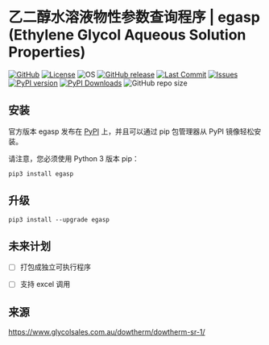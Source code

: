<!--
 *  =======================================================================
 *  ····Y88b···d88P················888b·····d888·d8b·······················
 *  ·····Y88b·d88P·················8888b···d8888·Y8P·······················
 *  ······Y88o88P··················88888b·d88888···························
 *  ·······Y888P··8888b···88888b···888Y88888P888·888·88888b·····d88b·······
 *  ········888······"88b·888·"88b·888·Y888P·888·888·888·"88b·d88P"88b·····
 *  ········888···d888888·888··888·888··Y8P··888·888·888··888·888··888·····
 *  ········888··888··888·888··888·888···"···888·888·888··888·Y88b·888·····
 *  ········888··"Y888888·888··888·888·······888·888·888··888··"Y88888·····
 *  ·······························································888·····
 *  ··························································Y8b·d88P·····
 *  ···························································"Y88P"······
 *  =======================================================================
 * 
 *  -----------------------------------------------------------------------
 * Author       : 焱铭
 * Date         : 2025-04-22 10:43:55 +0800
 * LastEditTime : 2025-04-22 22:30:30 +0800
 * Github       : https://github.com/YanMing-lxb/
 * FilePath     : /egasp/README.md
 * Description  : 
 *  -----------------------------------------------------------------------
 -->

# 乙二醇水溶液物性参数查询程序 | egasp (Ethylene Glycol Aqueous Solution Properties)

[![GitHub](https://img.shields.io/badge/Github-EGASP-000000.svg)](https://github.com/YanMing-lxb/egasp) [![License](https://img.shields.io/badge/license-GPLv3-aff)](https://www.latex-project.org/lppl/) ![OS](https://img.shields.io/badge/OS-Linux%2C%20Win%2C%20Mac-pink.svg) [![GitHub release](https://img.shields.io/github/release/YanMing-lxb/egasp.svg?color=blueviolet&label=version&style=popout)](https://github.com/YanMing-lxb/egasp/releases/latest) [![Last Commit](https://img.shields.io/github/last-commit/YanMing-lxb/egasp)](https://github.com/YanMing-lxb/egasp/zipball/master) [![Issues](https://img.shields.io/github/issues/YanMing-lxb/egasp)](https://github.com/YanMing-lxb/egasp/issues) [![PyPI version](https://img.shields.io/pypi/v/egasp.svg)](https://pypi.python.org/pypi/egasp/) [![PyPI Downloads](https://img.shields.io/pypi/dm/egasp.svg?label=PyPI%20downloads)](https://pypi.org/project/egasp/) ![GitHub repo size](https://img.shields.io/github/repo-size/YanMing-lxb/egasp)

## 安装

官方版本 egasp 发布在 [PyPI](https://pypi.org/project/egasp/) 上，并且可以通过 pip 包管理器从 PyPI 镜像轻松安装。

请注意，您必须使用 Python 3 版本 pip：

```
pip3 install egasp
```

## 升级

```
pip3 install --upgrade egasp
```

## 未来计划

- [ ] 打包成独立可执行程序
- [ ] 支持 excel 调用


## 来源

https://www.glycolsales.com.au/dowtherm/dowtherm-sr-1/
